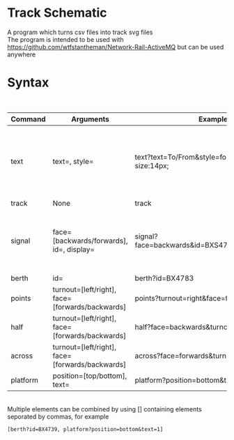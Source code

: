 # Track Schematic
A program which turns csv files into track svg files
<br />
The program is intended to be used with https://github.com/wtfstantheman/Network-Rail-ActiveMQ but can be used anywhere
<br />
# Syntax
<br />

Command | Arguments | Example | Notes
--- | --- | --- | ---
text | text=, style= | text?text=To/From&style=font-style:italic;font-size:14px; | Style attribute is added to the css of the element
track | None | track | None
signal | face=[backwards/forwards], id=, display= | signal?face=backwards&id=BXS4783&display=S4783 | Display is whats shown, while id is the elemts id
berth | id= | berth?id=BX4783 | None
points | turnout=[left/right], face=[forwards/backwards] | points?turnout=right&face=forwards | None
half | turnout=[left/right], face=[forwards/backwards] | half?face=backwards&turnout=left | None
across | turnout=[left/right], face=[forwards/backwards] | across?face=forwards&turnout=left | None
platform | position=[top/bottom], text= | platform?position=bottom&text=1 | None
<br />
Multiple elements can be combined by using [] containing elements seporated by commas, for example

```
[berth?id=BX4739, platform?position=bottom&text=1]
```
